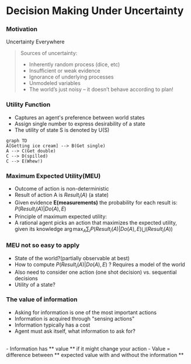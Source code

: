 # Decision Making Under Uncertainty

### Motivation 
Uncertainty Everywhere
> Sources of uncertainty:
> - Inherently random process (dice, etc)
> - Insufficient or weak evidence
> - Ignorance of underlying processes
> - Unmodeled variables
> - The world’s just noisy – it doesn’t behave according to plan!

### Utility Function
- Captures an agent's preference between world states
- Assign single number to express desirability of a state
- The utility of state S is denoted by U(S)

```mermaid
graph TD
A[Getting ice cream] --> B(Get single)
A --> C(Get double)
C --> D(spilled)
C --> E(Whew!)
```

### Maximum Expected Utility(MEU)
- Outcome of action is non-deterministic
- Result of action A is $Result_i(A)$ (a state)
- Given evidence **E(measurements)** the probability for each result is: $P(Result_i(A)|Do(A),E)$
- Principle of maximum expected utility:
- A rational agent picks an action that maximizes the expected utility, given its knowledge
 $\arg\max_A\sum_{i}P(Result_i(A)|Do(A),E)\bigcup (Result_i(A))$

 ### MEU not so easy to apply
 - State of the world?(partially observable at best)
 - How to compute $P(Result_i(A)|Do(A),E)$ ? Requires a model of the world
 - Also need to consider one action (one shot decision) vs. sequential decisions
 - Utility of a state?

 ### The value of information
 - Asking for information is one of the most important actions
 - Information is acquired through "sensing actions"
 - Information typically has a cost
 - Agent must ask itself, what information to ask for?
<br/>
 - Information has ** value ** if it might change your action
 - Value = difference between ** expected value with and without the information **